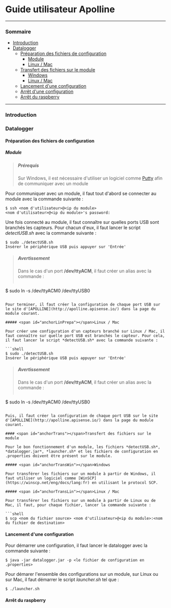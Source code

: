 # Guide utilisateur Apolline

------

### Sommaire

* [Introduction](#anchorIntro)
* [Datalogger](#anchorDatalogger)
  * [Préparation des fichiers de configuration](#anchorPrepa)
    * [Module](#anchorModulePrepa)
    * [Linux / Mac](#anchorLinPrepa)
  * [Transfert des fichiers sur le module](#anchorTrans)
    * [Windows](#anchorTransWin)
    * [Linux / Mac](#anchorTransLin)
  * [Lancement d'une configuration](#anchorLaunch)
  * [Arrêt d'une configuration](#anchorStopConfig)
  * [Arrêt du raspberry](#anchorStop)

------

### <span id="anchorIntro"></span>Introduction

### <span id="anchorDatalogger"></span>Datalogger

#### <span id="anchorPrepa"></span>Préparation des fichiers de configuration

##### <span id="anchorModulePrepa"></span>Module

> ##### Prérequis
>
> Sur Windows, il est nécessaire d'utiliser un logiciel comme [Putty](http://www.putty.org/) afin de communiquer avec un module

Pour communiquer avec un module, il faut tout d'abord se connecter au module avec la commande suivante :

```shell
$ ssh <nom d'utilisateur>@<ip du module>
<nom d'utilisateur>@<ip du module>'s password:
```

Une fois connecté au module, il faut connaître sur quelles ports USB sont branchés les capteurs. Pour chacun d'eux, il faut lancer le script *detectUSB.sh* avec la commande suivante :

```shell
$ sudo ./detectUSB.sh
Insérer le périphérique USB puis appuyer sur 'Entrée'
```

> ##### Avertissement
>
> Dans le cas d'un port **__/dev/ttyACM__**, il faut créer un alias avec la commande :
> ```shell
$ sudo ln -s /dev/ttyACM0 /dev/ttyUSB0
```

Pour terminer, il faut créer la configuration de chaque port USB sur le site d'[APOLLINE](http://apolline.apisense.io/) dans la page du module courant.

##### <span id="anchorLinPrepa"></span>Linux / Mac

Pour créer une configuration d'un capteurs branché sur Linux / Mac, il faut connaître sur quelle port USB est branchés le capteur. Pour cela, il faut lancer le script *detectUSB.sh* avec la commande suivante :

```shell
$ sudo ./detectUSB.sh
Insérer le périphérique USB puis appuyer sur 'Entrée'
```

> ##### Avertissement
>
> Dans le cas d'un port **__/dev/ttyACM__**, il faut créer un alias avec la commande :
> ```shell
$ sudo ln -s /dev/ttyACM0 /dev/ttyUSB0
```

Puis, il faut créer la configuration de chaque port USB sur le site d'[APOLLINE](http://apolline.apisense.io/) dans la page du module courant.

#### <span id="anchorTrans"></span>Transfert des fichiers sur le module

Pour le bon fonctionnement d'un module, les fichiers *detectUSB.sh*, *datalogger.jar*, *launcher.sh* et les fichiers de configuration en .properties doivent être présent sur le module.

##### <span id="anchorTransWin"></span>Windows

Pour transférer les fichiers sur un module à partir de Windows, il faut utiliser un logiciel comme [WinSCP](https://winscp.net/eng/docs/lang:fr) en utilisant le protocol SCP.

##### <span id="anchorTransLin"></span>Linux / Mac

Pour transférer les fichiers sur un module à partir de Linux ou de Mac, il faut, pour chaque fichier, lancer la commande suivante :

```shell
$ scp <nom du fichier source> <nom d'utilisateur>@<ip du module>:<nom du fichier de destination>
```

#### <span id="anchorLaunch"></span>Lancement d'une configuration

Pour démarrer une configuration, il faut lancer le datalogger avec la commande suivante :

```shell
$ java -jar datalogger.jar -p <le fichier de configuration en .properties>
```

Pour démarer l'ensemble des configurations sur un module, sur Linux ou sur Mac, il faut démarrer le script *launcher.sh* tel que :

```shell
$ ./launcher.sh
```

#### <span id="anchorStop"></span>Arrêt du raspberry
